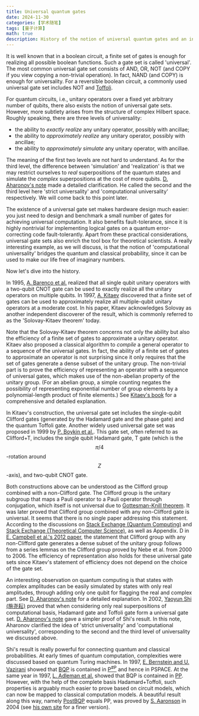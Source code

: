 ```yaml
---
title: Universal quantum gates
date: 2024-11-30
categories: [学术随笔]
tags: [量子计算]
math: true
description: History of the notion of universal quantum gates and an interesting application on quantum complexity theory.
---
```




It is well known that in a boolean circuit,
a finite set of gates is enough for realizing all possible boolean functions.
Such a gate set is called 'universal'.
The most common universal gate set consists of AND, OR, NOT 
(and COPY if you view copying a non-trivial operation).
In fact, NAND (and COPY) is enough for universality.
For a reversible boolean circuit,
a commonly used universal gate set includes NOT and [Toffoli](https://en.wikipedia.org/wiki/Toffoli_gate).

For quantum circuits, i.e., 
unitary operators over a fixed yet arbitrary number of qubits,
there also exists the notion of universal gate sets.
However, more subtlety arises from the structure of complex Hilbert space.
Roughly speaking, there are three levels of universality:

- the ability to *exactly realize* any unitary operator, 
possibly with ancillae;
- the ability to *approximately realize* any unitary operator,
possibly with ancillae;
- the ability to *approximately simulate* any unitary operator,
with ancillae.

The meaning of the first two levels are not hard to understand.
As for the third level, 
the difference between 'simulation' and 'realization' is that
we may restrict ourselves to *real* superpositions of the quantum states
and simulate the *complex* superpositions
at the cost of more qubits.
[D. Aharonov's note](https://arxiv.org/pdf/quant-ph/0301040)
made a detailed clarification.
He called the second and the third level here
'strict universality' and 'computational universality'
respectively.
We will come back to this point later.

The existence of a universal gate set makes
hardware design much easier:
you just need to design and benchmark a small number of gates
for achieving universal computation.
It also benefits fault-tolerance,
since it is highly nontrivial for implementing logical gates
on a quantum error-correcting code fault-tolerantly.
Apart from these practical considerations,
universal gate sets also enrich the tool box for theoretical scientists.
A really interesting example, as we will discuss,
is that the notion of 'computational universality'
bridges the quantum and classical probability,
since it can be used to make our life free of imaginary numbers.

Now let's dive into the history.

In 1995, [A. Barenco et al.](https://arxiv.org/abs/quant-ph/9503016) 
realized that all single qubit unitary operators 
with a two-qubit CNOT gate can be used 
to exactly realize all the unitary operators on multiple qubits.
In 1997, [A. Kitaev](https://www.mathnet.ru/php/archive.phtml?wshow=paper&jrnid=rm&paperid=892&option_lang=eng)
discovered that a finite set of gates
can be used to approximately realize all multiple-qubit unitary operators
at a moderate cost.
In his paper, Kitaev acknowledges Solovay 
as another independent discoverer of the result,
which is commonly referred to as the 'Solovay-Kitaev theorem' today.

Note that the Solovay-Kitaev theorem
concerns not only the ability but also the efficiency
of a finite set of gates to approximate a unitary operator.
Kitaev also proposed a classical algorithm to 
*compile* a general operator to a sequence of the universal gates.
In fact, the ability of a finite set of gates to
approximate an operator is not surprising
since it only requires that the set of gates 
generate a dense subset of the unitary group.
The non-trivial part is to prove the efficiency
of representing an operator with a sequence of universal gates,
which makes use of the non-abelian property of the unitary group.
(For an abelian group, a simple counting negates the possibility 
of representing exponential number of group elements
by a polynomial-length product of finite elements.)
See [Kitaev's book](https://bookstore.ams.org/view?ProductCode=GSM/47) 
for a comprehensive and detailed explanation.

In Kitaev's construction, the universal gate set 
includes the single-qubit Clifford gates
(generated by the Hadamard gate and the phase gate)
and the quantum Toffoli gate.
Another widely used universal gate set was proposed in 1999
by [P. Boykin et al.](https://arxiv.org/abs/quant-ph/9906054).
This gate set, often referred to as Clifford+T,
includes the single qubit Hadamard gate,
T gate (which is the $$ \pi/4 $$-rotation around $$ Z $$-axis),
and two-qubit CNOT gate.

Both constructions above can be understood as the Clifford group
combined with a non-Clifford gate.
The Clifford group is the unitary subgroup that maps a Pauli operator
to a Pauli operator through conjugation,
which itself is not universal
due to [Gottesman-Knill theorem](https://arxiv.org/abs/quant-ph/9807006).
It was later proved that Clifford group combined with any
non-Clifford gate is universal.
It seems that there is no single paper addressing this statement.
According to the discussions on 
[Stack Exchange (Quantum Computing)](https://quantumcomputing.stackexchange.com/questions/24385/prove-that-adding-any-non-clifford-gate-to-the-clifford-group-yields-a-universal)
and [Stack Exchange (Theoretical Computer Science)](https://cstheory.stackexchange.com/questions/34707/theorems-for-universal-set-of-quantum-gates-for-sud?noredirect=1&lq=1),
as well as Appendix. D in [E. Campbell et al.'s 2012 paper](https://arxiv.org/abs/1205.3104),
the statement that Clifford group with any non-Clifford gate
generates a dense subset of the unitary group
follows from a series lemmas on the Clifford group
proved by Nebe et al. from 2000 to 2006.
The efficiency of representation also holds for these universal gate sets
since Kitaev's statement of efficiency does not depend on 
the choice of the gate set.

An interesting observation on quantum computing 
is that states with complex amplitudes can be easily simulated
by states with only real amplitudes,
through adding only one qubit for flagging the real and complex part.
See [D. Aharonov's note](https://arxiv.org/pdf/quant-ph/0301040)
for a detailed explanation.
In 2002, [Yaoyun Shi (施尧耘)](https://arxiv.org/abs/quant-ph/0205115)
proved that when considering only 
real superpositions of computational basis,
Hadamard gate and Toffoli gate form a universal gate set.
[D. Aharonov's note](https://arxiv.org/pdf/quant-ph/0301040)
gave a simpler proof of Shi's result.
In this note, Aharonov clarified the idea of 'strict universality'
and 'computational universality',
corresponding to the second and the third level of universality
we discussed above.

Shi's result is really powerful for
connecting quantum and classical probabilities.
At early times of quantum computation,
complexities were discussed based on quantum Turing machines.
In 1997, [E. Bernstein and U. Vazirani](https://epubs.siam.org/doi/10.1137/S0097539796300921)
showed that [BQP](https://complexityzoo.net/Complexity_Zoo:B#bqp) is contained in [P<sup>#P</sup>](https://complexityzoo.net/Complexity_Zoo:P#psharpp) and hence in PSPACE.
At the same year in 1997, [L. Adleman et al.](https://epubs.siam.org/doi/10.1137/S0097539795293639) showed that BQP is contained in [PP](https://complexityzoo.net/Complexity_Zoo:P#pp).
However, with the help of the complete basis Hadamard+Toffoli,
such properties is arguably much easier to prove
based on circuit models,
which can now be mapped to classical computation models. 
A beautiful result along this way,
namely [PostBQP](https://complexityzoo.net/Complexity_Zoo:P#postbqp) equals PP,
was proved by 
[S. Aaronson](https://arxiv.org/abs/quant-ph/0412187)
in 2004 (see [his own site](https://www.scottaaronson.com/papers/pp.pdf)
for a finer version).